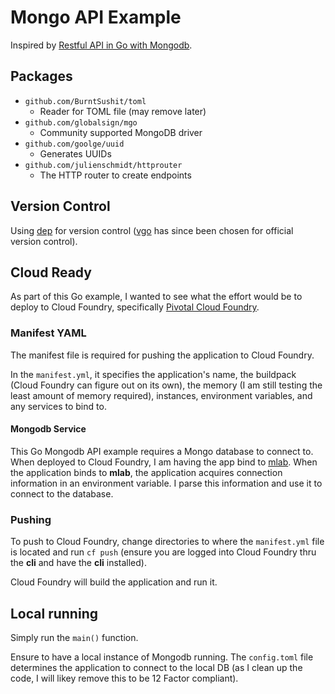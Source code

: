 # Mongo API Example
Inspired by [Restful API in Go with Mongodb](http://www.blog.labouardy.com/build-restful-api-in-go-and-mongodb/).

## Packages
* `github.com/BurntSushit/toml`
  * Reader for TOML file (may remove later)
* `github.com/globalsign/mgo`
  * Community supported MongoDB driver
* `github.com/goolge/uuid`
  * Generates UUIDs
* `github.com/julienschmidt/httprouter`
  * The HTTP router to create endpoints

## Version Control
Using [dep](https://github.com/golang/dep) for version control ([vgo](https://github.com/golang/go/wiki/vgo) has since been chosen for official version control).

## Cloud Ready
As part of this Go example, I wanted to see what the effort would be to deploy to Cloud Foundry, specifically [Pivotal Cloud Foundry](https://run.pivotal.io/).

### Manifest YAML
The manifest file is required for pushing the application to Cloud Foundry.

In the `manifest.yml`, it specifies the application's name, the buildpack (Cloud Foundry can figure out on its own), 
the memory (I am still testing the least amount of memory required), instances, environment variables, and any services to bind to.

#### Mongodb Service
This Go Mongodb API example requires a Mongo database to connect to. When deployed to Cloud Foundry, I 
am having the app bind to [mlab](https://docs.run.pivotal.io/marketplace/services/mlab.html). When the application 
binds to __mlab__, the application acquires connection information in an environment variable. I parse this 
information and use it to connect to the database.

### Pushing
To push to Cloud Foundry, change directories to where the `manifest.yml` file is located and run 
`cf push` (ensure you are logged into Cloud Foundry thru the __cli__ and have the __cli__ installed).

Cloud Foundry will build the application and run it.

## Local running
Simply run the `main()` function. 

Ensure to have a local instance of Mongodb running. The `config.toml` file determines the application to connect to the local DB 
(as I clean up the code, I will likey remove this to be 12 Factor compliant).